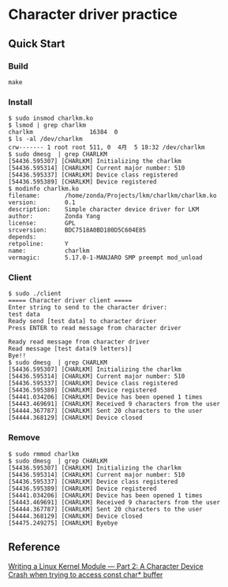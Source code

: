 # Character driver practice

## Quick Start

### Build

```shell
make
```

### Install

```shell
$ sudo insmod charlkm.ko
$ lsmod | grep charlkm
charlkm                16384  0
$ ls -al /dev/charlkm
crw------- 1 root root 511, 0  4月  5 18:32 /dev/charlkm
$ sudo dmesg  | grep CHARLKM
[54436.595307] [CHARLKM] Initializing the charlkm
[54436.595314] [CHARLKM] Current major number: 510
[54436.595337] [CHARLKM] Device class registered
[54436.595389] [CHARLKM] Device registered
$ modinfo charlkm.ko
filename:       /home/zonda/Projects/lkm/charlkm/charlkm.ko
version:        0.1
description:    Simple character device driver for LKM
author:         Zonda Yang
license:        GPL
srcversion:     BDC7518A0BD180D5C604E85
depends:
retpoline:      Y
name:           charlkm
vermagic:       5.17.0-1-MANJARO SMP preempt mod_unload
```

### Client

```shell
$ sudo ./client
===== Character driver client =====
Enter string to send to the character driver:
test data
Ready send [test data] to character driver
Press ENTER to read message from character driver

Ready read message from character driver
Read message [test data(9 letters)]
Bye!!
$ sudo dmesg  | grep CHARLKM
[54436.595307] [CHARLKM] Initializing the charlkm
[54436.595314] [CHARLKM] Current major number: 510
[54436.595337] [CHARLKM] Device class registered
[54436.595389] [CHARLKM] Device registered
[54441.034206] [CHARLKM] Device has been opened 1 times
[54443.469691] [CHARLKM] Received 9 characters from the user
[54444.367787] [CHARLKM] Sent 20 characters to the user
[54444.368129] [CHARLKM] Device closed
```

### Remove

```shell
$ sudo rmmod charlkm
$ sudo dmesg  | grep CHARLKM
[54436.595307] [CHARLKM] Initializing the charlkm
[54436.595314] [CHARLKM] Current major number: 510
[54436.595337] [CHARLKM] Device class registered
[54436.595389] [CHARLKM] Device registered
[54441.034206] [CHARLKM] Device has been opened 1 times
[54443.469691] [CHARLKM] Received 9 characters from the user
[54444.367787] [CHARLKM] Sent 20 characters to the user
[54444.368129] [CHARLKM] Device closed
[54475.249275] [CHARLKM] Byebye
```

## Reference

[Writing a Linux Kernel Module — Part 2: A Character Device](http://derekmolloy.ie/writing-a-linux-kernel-module-part-2-a-character-device/)  
[Crash when trying to access const char* buffer](https://stackoverflow.com/questions/45978645/crash-when-trying-to-access-const-char-buffer)  